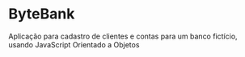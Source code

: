 # ByteBank
Aplicação para cadastro de clientes e contas para um banco fictício, usando JavaScript Orientado a Objetos
